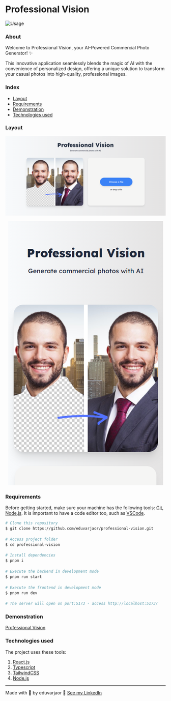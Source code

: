 # Professional Vision

![Usage](client/public/images/Usage.gif)

### About

Welcome to Professional Vision, your AI-Powered Commercial Photo Generator! ✨

This innovative application seamlessly blends the magic of AI with the convenience of personalized design, offering a unique solution to transform your casual photos into high-quality, professional images.

### Index

- <a href="#layout">Layout</a>
- <a href="#requirements">Requirements</a>
- <a href="#demonstration">Demonstration</a>
- <a href="#technologies-used">Technologies used</a>

### Layout

<p align="center">
  <img src="client/public/images/PC.png" alt="PC">
</p>

<p align="center">
  <img src="client/public/images/Phone.png" alt="Phone">
</p>

### Requirements

Before getting started, make sure your machine has the following tools: [Git](https://git-scm.com/), [Node.js](https://nodejs.org/en). It is important to have a code editor too, such as [VSCode](https://code.visualstudio.com/).

```bash
# Clone this repository
$ git clone https://github.com/eduvarjaor/professional-vision.git

# Access project folder
$ cd professional-vision

# Install dependencies
$ pnpm i

# Execute the backend in development mode
$ pnpm run start

# Execute the frontend in development mode
$ pnpm run dev

# The server will open on port:5173 - access http://localhost:5173/
```

### Demonstration

[Professional Vision](https://professionalvision.netlify.app/)

### Technologies used

The project uses these tools:

1. [React.js](https://legacy.reactjs.org/)
2. [Typescript](https://www.typescriptlang.org/docs/)
3. [TailwindCSS](https://tailwindcss.com/)
4. [Node.js](https://nodejs.org/en)

---

Made with 💙 by eduvarjaor 👋 [See my LinkedIn](https://www.linkedin.com/in/eduvarjaor/?locale=en_US)
